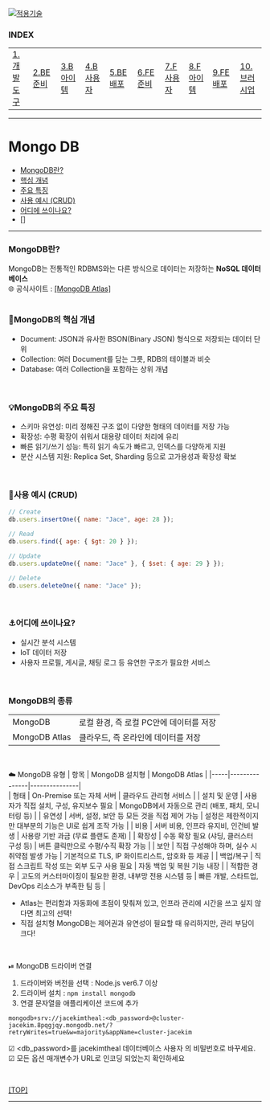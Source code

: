[nextjs15]: readme.md
[![적용기술](https://skillicons.dev/icons?i=pr,nextjs,ts,react,vercel)][nextjs15]
 
### INDEX

<table>
  <tr>
    <td><a href="small_01.md">1.개발도구   </a></td>
    <td><a href="small_02.md">2.BE준비    </a></td>
    <td><a href="small_03.md">3.B아이템   </a></td>
    <td><a href="small_04.md">4.B사용자   </a></td>
    <td><a href="small_05.md">5.BE배포    </a></td>
    <td><a href="small_06.md">6.FE준비    </a></td>
    <td><a href="small_07.md">7.F사용자   </a></td>
    <td><a href="small_08.md">8.F아이템   </a></td>
    <td><a href="small_09.md">9.FE배포    </a></td>
    <td><a href="small_10.md">10.브러시업  </a></td>
  </tr>
</table>

---
# Mongo DB 
- [MongoDB란?](#mongodb란)
- [핵심 개념](#mongodb의-핵심-개념)
- [주요 특징](#mongodb의-주요-특징)
- [사용 예시 (CRUD)](#사용-예시-crud)
- [어디에 쓰이나요?](#️어디에-쓰이나요)
- []

---
### MongoDB란?
MongoDB는 전통적인 RDBMS와는 다른 방식으로 데이터는 저장하는 **NoSQL 데이터베이스** 
<br/>
🌐 공식사이트 : [[MongoDB Atlas]](https://www.mongodb.com/ko-kr/docs/manual/) <br/>
<br/>

### 🧠MongoDB의 핵심 개념
- Document: JSON과 유사한 BSON(Binary JSON) 형식으로 저장되는 데이터 단위
- Collection: 여러 Document를 담는 그릇, RDB의 테이블과 비슷
- Database: 여러 Collection을 포함하는 상위 개념
<br/>

### 💡MongoDB의 주요 특징
- 스키마 유연성: 미리 정해진 구조 없이 다양한 형태의 데이터를 저장 가능
- 확장성: 수평 확장이 쉬워서 대용량 데이터 처리에 유리
- 빠른 읽기/쓰기 성능: 특히 읽기 속도가 빠르고, 인덱스를 다양하게 지원
- 분산 시스템 지원: Replica Set, Sharding 등으로 고가용성과 확장성 확보
<br/>

### 🔧사용 예시 (CRUD) 
```javascript
// Create
db.users.insertOne({ name: "Jace", age: 28 });

// Read
db.users.find({ age: { $gt: 20 } });

// Update
db.users.updateOne({ name: "Jace" }, { $set: { age: 29 } });

// Delete
db.users.deleteOne({ name: "Jace" });
```
<br/>

### ⚓️어디에 쓰이나요?
- 실시간 분석 시스템
- IoT 데이터 저장
- 사용자 프로필, 게시글, 채팅 로그 등 유연한 구조가 필요한 서비스
<br/>


### MongoDB의 종류

<table>
  <tr>
    <td>MongoDB</td>
    <td>
      로컬 환경, 즉 로컬 PC안에 데이터를 저장
    </td>
  </tr>
  <tr>
    <td>MongoDB Atlas</td>
    <td>
      클라우드, 즉 온라인에 데이터를 저장
    </td>
  </tr>
</table>
<br/>

<!--
 ☁️ MongoDB 설치형 (On-Premise 또는 자체 서버) 
| 항목 | 설명 | 
|-----|-----| 
| 설치 및 운영 | 사용자가 직접 설치, 구성, 유지보수 필요 | 
| 유연성 | 서버, 설정, 보안 등 모든 것을 직접 제어 가능 | 
| 비용 | 서버 비용, 인프라 유지비, 인건비 발생 | 
| 확장성 | 수동 확장 필요 (샤딩, 클러스터 구성 등) | 
| 보안 | 직접 구성해야 하며, 실수 시 취약점 발생 가능 | 
| 백업/복구 | 직접 스크립트 작성 또는 외부 도구 사용 필요 | 
| 적합한 경우 | 고도의 커스터마이징이 필요한 환경, 내부망 전용 시스템 등 | 

☁️ MongoDB Atlas (클라우드 관리형 서비스)
| 항목 | 설명 | 
|-----|-----| 
| 설치 및 운영 | MongoDB에서 자동으로 관리 (배포, 패치, 모니터링 등) | 
| 유연성 | 설정은 제한적이지만 대부분의 기능은 UI로 쉽게 조작 가능 | 
| 비용 | 사용량 기반 과금 (무료 플랜도 존재) | 
| 확장성 | 버튼 클릭만으로 수평/수직 확장 가능 | 
| 보안 | 기본적으로 TLS, IP 화이트리스트, 암호화 등 제공 | 
| 백업/복구 | 자동 백업 및 복원 기능 내장 | 
| 적합한 경우 | 빠른 개발, 스타트업, DevOps 리소스가 부족한 팀 등 | 
-->

 ☁️ MongoDB 유형
| 항목 | MongoDB 설치형 | MongoDB Atlas |
|-----|---------------|---------------|  
| 형태        | On-Premise 또는 자체 서버            | 클라우드 관리형 서비스  |
| 설치 및 운영 | 사용자가 직접 설치, 구성, 유지보수 필요 | MongoDB에서 자동으로 관리 (배포, 패치, 모니터링 등) | 
| 유연성      | 서버, 설정, 보안 등 모든 것을 직접 제어 가능  | 설정은 제한적이지만 대부분의 기능은 UI로 쉽게 조작 가능 | 
| 비용        | 서버 비용, 인프라 유지비, 인건비 발생        | 사용량 기반 과금 (무료 플랜도 존재) | 
| 확장성      | 수동 확장 필요 (샤딩, 클러스터 구성 등)      | 버튼 클릭만으로 수평/수직 확장 가능 | 
| 보안        | 직접 구성해야 하며, 실수 시 취약점 발생 가능 | 기본적으로 TLS, IP 화이트리스트, 암호화 등 제공 | 
| 백업/복구    | 직접 스크립트 작성 또는 외부 도구 사용 필요  | 자동 백업 및 복원 기능 내장 | 
| 적합한 경우  | 고도의 커스터마이징이 필요한 환경, 내부망 전용 시스템 등 | 빠른 개발, 스타트업, DevOps 리소스가 부족한 팀 등 | 
- Atlas는 편리함과 자동화에 초점이 맞춰져 있고, 인프라 관리에 시간을 쓰고 싶지 않다면 최고의 선택!
- 직접 설치형 MongoDB는 제어권과 유연성이 필요할 때 유리하지만, 관리 부담이 크다!
<br/>

⏯ MongoDB 드라이버 연결 <br/>
1. 드라이버와 버전을 선택 : Node.js ver6.7 이상
2. 드라이버 설치 : `npm install mongodb`
3. 연결 문자열을 애플리케이션 코드에 추가
```shell
mongodb+srv://jacekimtheal:<db_password>@cluster-jacekim.8pqgjqy.mongodb.net/?retryWrites=true&w=majority&appName=cluster-jacekim
```
☑ <db_password>를 jacekimtheal 데이터베이스 사용자 의 비밀번호로 바꾸세요. <br/>
☑ 모든 옵션 매개변수가 URL로 인코딩 되었는지 확인하세요 <br/>


<br/>

[[TOP]](#index)

---
